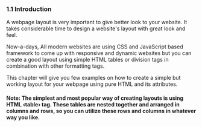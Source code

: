 
### 1.1 Introduction
A webpage layout is very important to give better look to your website. It takes considerable time to design a website's layout with great look and feel.

Now-a-days, All modern websites are using CSS and JavaScript based framework to come up with responsive and dynamic websites but you can create a good layout using simple HTML tables or division tags in combination with other formatting tags. 

This chapter will give you few examples on how to create a simple but working layout for your webpage using pure HTML and its attributes.

#### Note: The simplest and most popular way of creating layouts is using HTML ‹table› tag. These tables are nested together and arranged in columns and rows, so you can utilize these rows and columns in whatever way you like.




 
    	  
  	 
  	  
  
  
